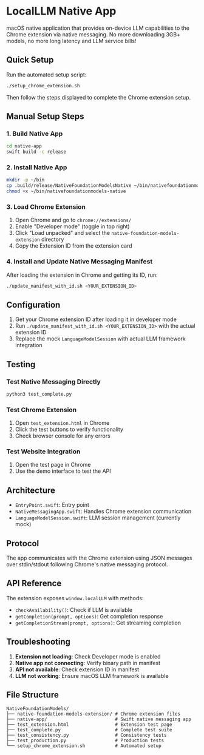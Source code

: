 # LocalLLM Native App

macOS native application that provides on-device LLM capabilities to the Chrome extension via native messaging.
No more downloading 3GB+ models, no more long latency and LLM service bills! 

## Quick Setup

Run the automated setup script:
```bash
./setup_chrome_extension.sh
```
Then follow the steps displayed to complete the Chrome extension setup.

## Manual Setup Steps

### 1. Build Native App
```bash
cd native-app
swift build -c release
```

### 2. Install Native App
```bash
mkdir -p ~/bin
cp .build/release/NativeFoundationModelsNative ~/bin/nativefoundationmodels-native
chmod +x ~/bin/nativefoundationmodels-native
```

### 3. Load Chrome Extension
1. Open Chrome and go to `chrome://extensions/`
2. Enable "Developer mode" (toggle in top right)
3. Click "Load unpacked" and select the `native-foundation-models-extension` directory
4. Copy the Extension ID from the extension card

### 4. Install and Update Native Messaging Manifest
After loading the extension in Chrome and getting its ID, run:
```bash
./update_manifest_with_id.sh <YOUR_EXTENSION_ID>
```

## Configuration

1. Get your Chrome extension ID after loading it in developer mode
2. Run `./update_manifest_with_id.sh <YOUR_EXTENSION_ID>` with the actual extension ID
3. Replace the mock `LanguageModelSession` with actual LLM framework integration

## Testing

### Test Native Messaging Directly
```bash
python3 test_complete.py
```

### Test Chrome Extension
1. Open `test_extension.html` in Chrome
2. Click the test buttons to verify functionality
3. Check browser console for any errors

### Test Website Integration  
1. Open the test page in Chrome
2. Use the demo interface to test the API

## Architecture

- `EntryPoint.swift`: Entry point
- `NativeMessagingApp.swift`: Handles Chrome extension communication
- `LanguageModelSession.swift`: LLM session management (currently mock)

## Protocol

The app communicates with the Chrome extension using JSON messages over stdin/stdout following Chrome's native messaging protocol.

## API Reference

The extension exposes `window.localLLM` with methods:
- `checkAvailability()`: Check if LLM is available
- `getCompletion(prompt, options)`: Get completion response
- `getCompletionStream(prompt, options)`: Get streaming completion

## Troubleshooting

1. **Extension not loading**: Check Developer mode is enabled
2. **Native app not connecting**: Verify binary path in manifest
3. **API not available**: Check extension ID in manifest
4. **LLM not working**: Ensure macOS LLM framework is available

## File Structure

```
NativeFoundationModels/
├── native-foundation-models-extension/ # Chrome extension files
├── native-app/                         # Swift native messaging app
├── test_extension.html                 # Extension test page
├── test_complete.py                    # Complete test suite
├── test_consistency.py                 # Consistency tests
├── test_production.py                  # Production tests
└── setup_chrome_extension.sh           # Automated setup
```